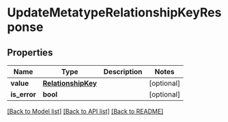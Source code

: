 # UpdateMetatypeRelationshipKeyResponse

## Properties
Name | Type | Description | Notes
------------ | ------------- | ------------- | -------------
**value** | [**RelationshipKey**](RelationshipKey.md) |  | [optional] 
**is_error** | **bool** |  | [optional] 

[[Back to Model list]](../README.md#documentation-for-models) [[Back to API list]](../README.md#documentation-for-api-endpoints) [[Back to README]](../README.md)

